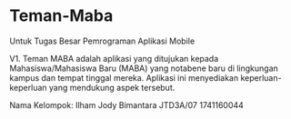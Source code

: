 # Teman-Maba
Untuk Tugas Besar Pemrograman Aplikasi Mobile

V1. Teman MABA adalah aplikasi yang ditujukan kepada Mahasiswa/Mahasiswa Baru (MABA) yang notabene baru di lingkungan kampus dan tempat tinggal mereka. Aplikasi ini menyediakan keperluan-keperluan yang mendukung aspek tersebut.

Nama Kelompok:
Ilham Jody Bimantara
JTD3A/07
1741160044
